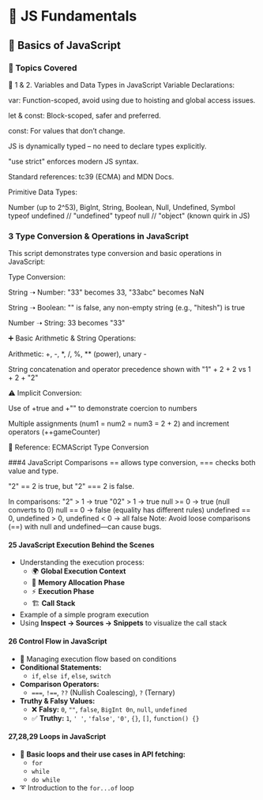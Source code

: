 # 🚀 JS Fundamentals  

## 📌 Basics of JavaScript  

### 📖 Topics Covered  

📘 1 & 2. Variables and Data Types in JavaScript
Variable Declarations:

var: Function-scoped, avoid using due to hoisting and global access issues.

let & const: Block-scoped, safer and preferred.

const: For values that don’t change.

JS is dynamically typed – no need to declare types explicitly.

"use strict" enforces modern JS syntax.

Standard references: tc39 (ECMA) and MDN Docs.

Primitive Data Types:

Number (up to 2^53), BigInt, String, Boolean, Null, Undefined, Symbol
typeof undefined // "undefined"
typeof null      // "object" (known quirk in JS)

  ### 3 Type Conversion & Operations in JavaScript
This script demonstrates type conversion and basic operations in JavaScript:

 Type Conversion:

String ➝ Number: "33" becomes 33, "33abc" becomes NaN

String ➝ Boolean: "" is false, any non-empty string (e.g., "hitesh") is true

Number ➝ String: 33 becomes "33"

➕ Basic Arithmetic & String Operations:

Arithmetic: +, -, *, /, %, ** (power), unary -

String concatenation and operator precedence shown with "1" + 2 + 2 vs 1 + 2 + "2"

⚠️ Implicit Conversion:

Use of +true and +"" to demonstrate coercion to numbers

Multiple assignments (num1 = num2 = num3 = 2 + 2) and increment operators (++gameCounter)

🔗 Reference: ECMAScript Type Conversion

###4 JavaScript Comparisons
== allows type conversion, === checks both value and type.

"2" == 2 is true, but "2" === 2 is false.

In comparisons:
"2" > 1 → true
"02" > 1 → true
null >= 0 → true (null converts to 0)
null == 0 → false (equality has different rules)
undefined == 0, undefined > 0, undefined < 0 → all false
Note: Avoid loose comparisons (==) with null and undefined—can cause bugs.

#### 25 JavaScript Execution Behind the Scenes  
- Understanding the execution process:  
  - 🌍 **Global Execution Context**  
  - 🧠 **Memory Allocation Phase**  
  - ⚡ **Execution Phase**  
  - 🏗️ **Call Stack**  
- Example of a simple program execution  
- Using **Inspect → Sources → Snippets** to visualize the call stack  

#### 26 Control Flow in JavaScript  
- 🎯 Managing execution flow based on conditions  
- **Conditional Statements:**  
  - `if`, `else if`, `else`, `switch`  
- **Comparison Operators:**  
  - `===`, `!==`, `??` (Nullish Coalescing), `?` (Ternary)  
- **Truthy & Falsy Values:**  
  - ❌ **Falsy:** `0`, `""`, `false`, `BigInt 0n`, `null`, `undefined`  
  - ✅ **Truthy:** `1`, `' '`, `'false'`, `'0'`, `{}`, `[]`, `function() {}`  

#### 27,28,29 Loops in JavaScript  
- 🔄 **Basic loops and their use cases in API fetching:**  
  - `for`  
  - `while`  
  - `do while`  
- ➰ Introduction to the `for...of` loop  
